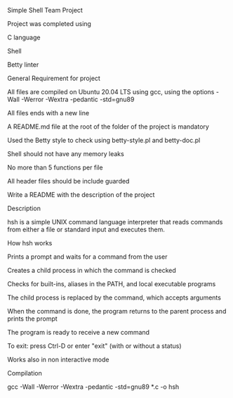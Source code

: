 Simple Shell Team Project



Project was completed using

C language

Shell

Betty linter



General Requirement for project

All files are compiled on Ubuntu 20.04 LTS using gcc, using the options -Wall -Werror -Wextra -pedantic -std=gnu89

All files ends with a new line



A README.md file at the root of the folder of the project is mandatory

Used the Betty style to check using betty-style.pl and betty-doc.pl

Shell should not have any memory leaks

No more than 5 functions per file

All header files should be include guarded

Write a README with the description of the project

Description

hsh is a simple UNIX command language interpreter that reads commands from either a file or standard input and executes them.



How hsh works

Prints a prompt and waits for a command from the user

Creates a child process in which the command is checked

Checks for built-ins, aliases in the PATH, and local executable programs

The child process is replaced by the command, which accepts arguments

When the command is done, the program returns to the parent process and prints the prompt

The program is ready to receive a new command

To exit: press Ctrl-D or enter "exit" (with or without a status)

Works also in non interactive mode

Compilation

gcc -Wall -Werror -Wextra -pedantic -std=gnu89 *.c -o hsh
